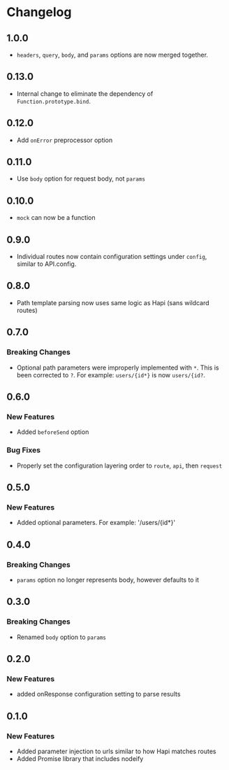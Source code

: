 # Changelog

## 1.0.0

- `headers`, `query`, `body`, and `params` options are now merged
  together.

## 0.13.0

- Internal change to eliminate the dependency of `Function.prototype.bind`.

## 0.12.0

- Add `onError` preprocessor option

## 0.11.0

- Use `body` option for request body, not `params`

## 0.10.0

- `mock` can now be a function

## 0.9.0

- Individual routes now contain configuration settings under `config`,
  similar to API.config.

## 0.8.0

- Path template parsing now uses same logic as Hapi (sans wildcard routes)

## 0.7.0

### Breaking Changes

- Optional path parameters were improperly implemented with `*`. This is been corrected to `?`. For example: `users/{id*}` is now `users/{id?`.

## 0.6.0

### New Features

- Added `beforeSend` option

### Bug Fixes

- Properly set the configuration layering order to `route`, `api`, then `request`

## 0.5.0

### New Features

- Added optional parameters. For example: '/users/{id*}'

## 0.4.0

### Breaking Changes

- `params` option no longer represents body, however defaults to it

## 0.3.0

### Breaking Changes

- Renamed `body` option to `params`

## 0.2.0

### New Features

- added onResponse configuration setting to parse results

## 0.1.0

### New Features

- Added parameter injection to urls similar to how Hapi matches routes
- Added Promise library that includes nodeify
